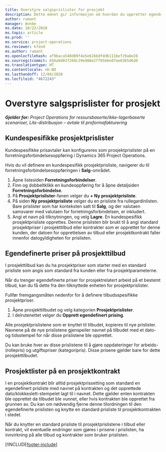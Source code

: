 ```yaml
---
title: Overstyre salgsprislister for prosjekt
description: Dette emnet gir informasjon om hvordan du oppretter egendefinerte prislister for salg.
author: rumant
manager: Annbe
ms.date: 10/22/2020
ms.topic: article
ms.prod: ''
ms.service: project-operations
ms.reviewer: kfend
ms.author: rumant
ms.openlocfilehash: af9baca540d89f4e5e616bdfdd6111bef29abe28
ms.sourcegitcommit: 656a9d03f260c29e988e2ff05b6e07ae0365d6d0
ms.translationtype: HT
ms.contentlocale: nb-NO
ms.lasthandoff: 12/04/2020
ms.locfileid: "4672243"
---
```

# <a name="override-project-sales-price-lists"></a>Overstyre salgsprislister for prosjekt

_**Gjelder for:** Project Operations for ressursbaserte/ikke-lagerbaserte scenarioer, Lite-distribusjon – avtale til proformafakturering_

## <a name="customer-specific-project-price-lists"></a>Kundespesifikke prosjektprislister

Kundespesifikke prisavtaler kan konfigureres som prosjektprislister på en forretningsforbindelsesoppføring i Dynamics 365 Project Operations.

Hvis du vil definere en kundespesifikk prosjektprisliste, navigerer du til forretningsforbindelsesoppføringen i **Salg**-området.

1. Åpne listesiden **Forretningsforbindelser**.
2. Finn og dobbeltklikk en kundeoppføring for å åpne detaljsiden **Forretningsforbindelse**.
3. På **Prosjektprislister**-fanen velger du **+ Ny prosjektprisliste**.
4. På siden **Ny prosjektprisliste** velger du en prisliste fra rullegardinlisten. Bare prislister som har konteksten satt til **Salg**, og der valutaen samsvarer med valutaen for forretningsforbindelsen, er inkludert.
5. Angi et navn på tilknytningen, og velg **Lagre**. En kundespesifikk prosjektprisliste opprettes. Denne prislisten blir brukt til å angi standard prosjektpriser i prosjekttilbud eller kontrakter som er opprettet for denne kunden, der datoen for opprettelsen av tilbud eller prosjektkontrakt faller innenfor datogyldigheten for prislisten.

## <a name="custom-pricing-on-project-quotes"></a>Egendefinerte priser på prosjekttilbud

I prosjekttilbud kan du ha prosjektpriser som starter med en standard prisliste som angis som standard fra kunden eller fra prosjektparameterne.

Når du trenger egendefinerte priser for prosjektrelatert arbeid på et bestemt tilbud, kan du få dette fra den tilknyttede enheten for prosjektprislister.

Fullfør fremgangsmåten nedenfor for å definere tilbudsspesifikke prosjektpriser.

1. Åpne prosjekttilbudet og velg kategorien **Prosjektprislister**.
2. I delrutenettet velger du **Opprett egendefinert prising**.

Alle prosjektprislistene som er knyttet til tilbudet, kopieres til nye prislister. Navnene på de nye prislistene gjenspeiler navnet på tilbudet med et dato- og tidsstempel for når disse prislistene ble opprettet.

Du kan bruke hver av disse prislistene til å gjøre oppdateringer for arbeids- (rollepris) og utgiftspriser (kategoripris). Disse prisene gjelder bare for dette prosjekttilbudet.

## <a name="price-lists-on-a-project-contract"></a>Prosjektlister på en prosjektkontrakt

I en prosjektkontrakt blir alltid prosjektprissetting som standard en egendefinert prisliste med navnet på kontrakten og det opprettede dato/klokkeslett-stempelet lagt til i navnet. Dette gjelder enten kontrakten ble opprettet da tilbudet ble vunnet, eller hvis kontrakten ble opprettet fra grunnen av. Du kan om nødvendig fjerne denne tilordningen til den egendefinerte prislisten og knytte en standard prisliste til prosjektkontrakten i stedet.

Når du knytter en standard prisliste til prosjektprislistene i tilbud eller kontrakt, vil eventuelle endringer som gjøres i prisene i prislisten, ha innvirkning på alle tilbud og kontrakter som bruker prislisten.


[!INCLUDE[footer-include](../includes/footer-banner.md)]